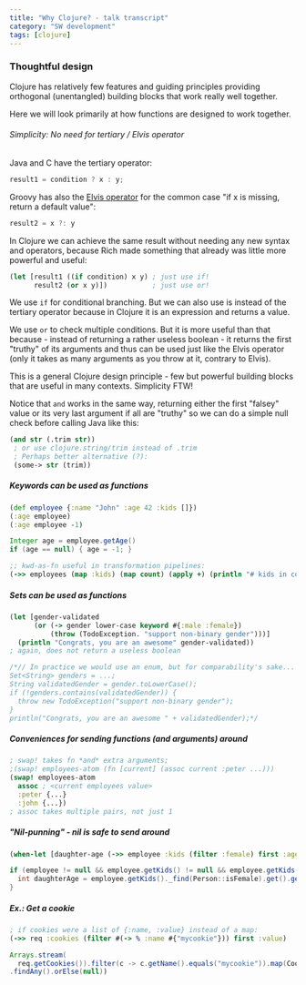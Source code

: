 ```yaml
---
title: "Why Clojure? - talk transcript"
category: "SW development"
tags: [clojure]
---
```


### Thoughtful design

Clojure has relatively few features and guiding principles providing orthogonal
(unentangled) building blocks that work really well together.

Here we will look primarily at how functions are designed to work together.


###### Simplicity: No need for tertiary / Elvis operator

Java and C have the tertiary operator:

```java
result1 = condition ? x : y;
```

Groovy has also the [Elvis operator](http://docs.groovy-lang.org/latest/html/documentation/index.html#_elvis_operator) for the common case "if x is missing, return a default value":

```groovy
result2 = x ?: y
```

In Clojure we can achieve the same result without needing any new syntax and operators,
because Rich made something that already was little more powerful and useful:

```clojure
(let [result1 ((if condition) x y) ; just use if!
      result2 (or x y)])           ; just use or!
```

We use `if` for conditional branching. But we can also use is instead of the tertiary
operator because in Clojure it is an expression and returns a value.

We use `or` to check multiple conditions. But it is more useful than that because - instead of
returning a rather useless boolean - it returns the first "truthy" of its arguments and thus
can be used just like the Elvis operator (only it takes as many arguments as you throw at it,
  contrary to Elvis).

This is a general Clojure design principle - few but powerful building blocks that are useful in
many contexts. Simplicity FTW!

Notice that `and` works in the same way, returning either the first "falsey" value or its very last
argument if all are "truthy" so we can do a simple null check before calling Java like this:

```clojure
(and str (.trim str))
 ; or use clojure.string/trim instead of .trim
 ; Perhaps better alternative (?):
 (some-> str (trim))
```

##### Keywords can be used as functions

```clojure
(def employee {:name "John" :age 42 :kids []})
(:age employee)
(:age employee -1)
```

```java
Integer age = employee.getAge()
if (age == null) { age = -1; }
```

```clojure
;; kwd-as-fn useful in transformation pipelines:
(->> employees (map :kids) (map count) (apply +) (println "# kids in company:"))
```

##### Sets can be used as functions

```clojure
(let [gender-validated
      (or (-> gender lower-case keyword #{:male :female})
          (throw (TodoException. "support non-binary gender")))]
  (println "Congrats, you are an awesome" gender-validated))
; again, does not return a useless boolean
```

```java
/*// In practice we would use an enum, but for comparability's sake...
Set<String> genders = ...;
String validatedGender = gender.toLowerCase();
if (!genders.contains(validatedGender)) {
  throw new TodoException("support non-binary gender");
}
println("Congrats, you are an awesome " + validatedGender);*/
```

##### Conveniences for sending functions (and arguments) around

```clojure
; swap! takes fn *and* extra arguments;
;(swap! employees-atom (fn [current] (assoc current :peter ...)))
(swap! employees-atom
  assoc ; <current employees value>
  :peter {...}
  :john {...})
; assoc takes multiple pairs, not just 1
```

##### "Nil-punning" - nil is safe to send around

```clojure
(when-let [daughter-age (->> employee :kids (filter :female) first :age)]...)
```

```java
if (employee != null && employee.getKids() != null && employee.getKids()._find(Person::isFemale).isPresent()) {
  int daughterAge = employee.getKids()._find(Person::isFemale).get().getAge();
}
```

##### Ex.: Get a cookie

```clojure
; if cookies were a list of {:name, :value} instead of a map:
(->> req :cookies (filter #(-> % :name #{"mycookie"})) first :value)
```

```java
Arrays.stream(
  req.getCookies()).filter(c -> c.getName().equals("mycookie")).map(Cookie::getValue)
.findAny().orElse(null))
```
